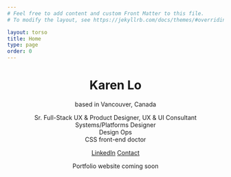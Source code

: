 ```yaml
---
# Feel free to add content and custom Front Matter to this file.
# To modify the layout, see https://jekyllrb.com/docs/themes/#overriding-theme-defaults

layout: torso
title: Home
type: page
order: 0
---
```


<center  uk-height-viewport="offset-bottom: 20" class="uk-flex uk-flex-middle uk-flex-center">
    <div class="uk-card uk-card-default uk-card-body uk-width-1-2@m uk-text-left">
        <h1 class="uk-card-title">Karen Lo</h1>
        <p class="uk-text-small">based in Vancouver, Canada</p>
        <p>
            Sr. Full-Stack UX & Product Designer, UX & UI Consultant<br/>
            Systems/Platforms Designer<br/>
            Design Ops<Br/>
            CSS front-end doctor
        </p>
        <p class="uk-text-small">
            <a class="uk-button uk-button-default uk-margin-small-right"  uk-icon="icon: chevron-right" href="https://www.linkedin.com/in/lokaren/" target="blank">LinkedIn</a>
            <a class="uk-button uk-button-default" uk-icon="icon: mail" href="mailto:design@karenlo.ca">Contact</a>
        </p>
        <p>Portfolio website coming soon
        </p>
    </div>
</center>
